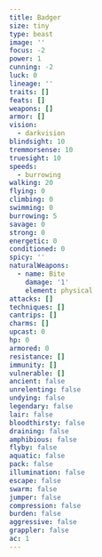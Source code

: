 ```yaml
---
title: Badger
size: tiny
type: beast
image: ''
focus: -2
power: 1
cunning: -2
luck: 0
lineage: ''
traits: []
feats: []
weapons: []
armor: []
vision:
  - darkvision
blindsight: 10
tremmorsense: 10
truesight: 10
speeds:
  - burrowing
walking: 20
flying: 0
climbing: 0
swimming: 0
burrowing: 5
savage: 0
strong: 0
energetic: 0
conditioned: 0
spicy: ''
naturalWeapons:
  - name: Bite
    damage: '1'
    element: physical
attacks: []
techniques: []
cantrips: []
charms: []
upcast: 0
hp: 0
armored: 0
resistance: []
immunity: []
vulnerable: []
ancient: false
unrelenting: false
undying: false
legendary: false
lair: false
bloodthirsty: false
draining: false
amphibious: false
flyby: false
aquatic: false
pack: false
illumination: false
escape: false
swarm: false
jumper: false
compression: false
burden: false
aggressive: false
grappler: false
ac: 1
---
```


